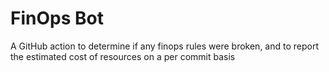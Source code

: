 # FinOps Bot

A GitHub action to determine if any finops rules were broken, and to report the
estimated cost of resources on a per commit basis
